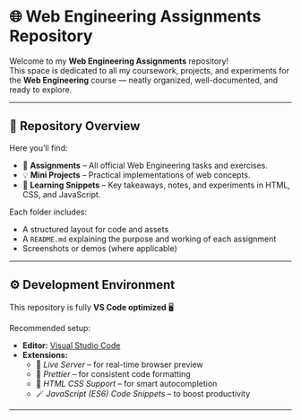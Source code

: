 # 🌐 Web Engineering Assignments Repository

Welcome to my **Web Engineering Assignments** repository!  
This space is dedicated to all my coursework, projects, and experiments for the **Web Engineering** course — neatly organized, well-documented, and ready to explore.

---

## 📁 Repository Overview

Here you’ll find:
- 🧩 **Assignments** – All official Web Engineering tasks and exercises.  
- 💡 **Mini Projects** – Practical implementations of web concepts.  
- 🧠 **Learning Snippets** – Key takeaways, notes, and experiments in HTML, CSS, and JavaScript.

Each folder includes:
- A structured layout for code and assets  
- A `README.md` explaining the purpose and working of each assignment  
- Screenshots or demos (where applicable)

---

## ⚙️ Development Environment

This repository is fully **VS Code optimized** 🖥️  

Recommended setup:
- **Editor:** [Visual Studio Code](https://code.visualstudio.com/)  
- **Extensions:**  
  - 🌈 *Live Server* – for real-time browser preview  
  - 💅 *Prettier* – for consistent code formatting  
  - 🧩 *HTML CSS Support* – for smart autocompletion  
  - 🪄 *JavaScript (ES6) Code Snippets* – to boost productivity  

---


